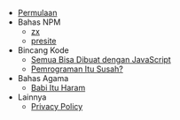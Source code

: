 - [Permulaan](/)
- Bahas NPM
	- [zx](/bahasNpm/zx)
	- [presite](/bahasNpm/presite)
- Bincang Kode
	- [Semua Bisa Dibuat dengan JavaScript](/bincangKode/hanyaJavascript)
	- [Pemrograman Itu Susah?](/bincangKode/susah)
- Bahas Agama
	- [Babi Itu Haram](/bahasAgama/babiHaram)
- Lainnya
  - [Privacy Policy](/lainnya/privacy)
